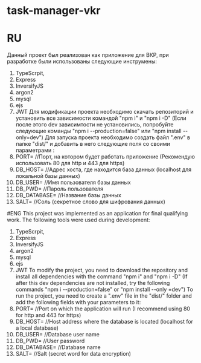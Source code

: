 # task-manager-vkr
# RU
Данный проект был реализован как приложение для ВКР, при разработке были использованы следующие инструмены:
1. TypeScrpit,
2. Express
3. InversifyJS
4. argon2
5. mysql
6. ejs
7. JWT
Для модификации проекта необходимо скачать репозиторий и установить все зависимости командой "npm i" и "npm i -D" (Если после этого dev зависимтости не установились, попробуйте следующие команды "npm i --production=false" или "npm install --only=dev")
Для запуска проекта необходимо создать файл ".env" в папке "dist/" и добавить в него следующие поля со своими параметрами :
1. PORT= //Порт, на котором будет работать приложение (Рекомендую использовать 80 для http и 443 для https)
2. DB_HOST= //Адрес хоста, где находится база данных (localhost для локальной базы данных)
3. DB_USER= //Имя пользователя базы данных
4. DB_PWD= //Пароль пользователя
5. DB_DATABASE= //Название базы данных
6. SALT= //Соль (секретное слово для шифрования данных)

#ENG
This project was implemented as an application for final qualifying work. The following tools were used during development:
1. TypeScrpit,
2. Express
3. InversifyJS
4. argon2
5. mysql
6. ejs
7. JWT
To modify the project, you need to download the repository and install all dependencies with the command "npm i" and "npm i -D" (If after this dev dependencies are not installed, try the following commands "npm i --production=false" or "npm install --only =dev")
To run the project, you need to create a ".env" file in the "dist/" folder and add the following fields with your parameters to it:
1. PORT= //Port on which the application will run (I recommend using 80 for http and 443 for https)
2. DB_HOST= //Host address where the database is located (localhost for a local database)
3. DB_USER= //Database user name
4. DB_PWD= //User password
5. DB_DATABASE= //Database name
6. SALT= //Salt (secret word for data encryption)
